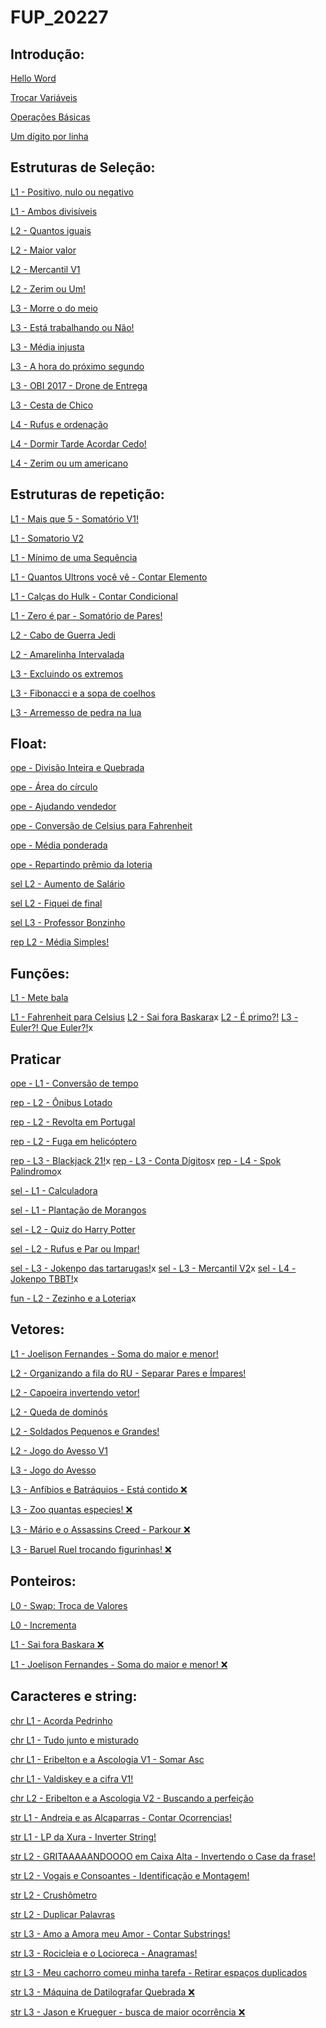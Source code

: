 # FUP_20227
## Introdução:
  [Hello Word](/hello.c) 
  
  [Trocar Variáveis](/trocavar.c) 
  
  [Operações Básicas](/operacoesbasicas.c)
  
  [Um dígito por linha](/digporlinha.md)
  
## Estruturas de Seleção:
  [L1 - Positivo, nulo ou negativo](/posnulonegativos.md)
  
  [L1 - Ambos divisíveis](/ambosdivisiveis.md)
  
  [L2 - Quantos iguais](/quantosnumiguais.md)
  
  [L2 - Maior valor](/maiorvalor.md)
  
  [L2 - Mercantil V1](/mercantil.md)
  
  [L2 - Zerim ou Um!](/zerimuumamer.md)
  
  [L3 - Morre o do meio](/meio.md)
  
  [L3 - Está trabalhando ou Não!](/trab.md)
  
  [L3 - Média injusta](/mediainj.md)
  
  [L3 - A hora do próximo segundo](/horadeacordar.md)
  
  [L3 - OBI 2017 - Drone de Entrega](/drone.md)
  
  [L3 - Cesta de Chico](/cestadefrutas.md)
  
  [L4 - Rufus e ordenação](/rufusord.md)
  
  [L4 - Dormir Tarde Acordar Cedo!](/hora.md)
  
  [L4 - Zerim ou um americano](/zerimuumamer.md)

## Estruturas de repetição:
  [L1 - Mais que 5 - Somatório V1!](/maisque5.md)
  
  [L1 - Somatorio V2](/somatorio.md)
  
  [L1 - Mínimo de uma Sequência](/menordaseq.md)
  
  [L1 - Quantos Ultrons você vê - Contar Elemento](/ultron.md)
  
  [L1 - Calças do Hulk - Contar Condicional](/hulk.md)
  
  [L1 - Zero é par - Somatório de Pares!](/somadepares.md)
  
  [L2 - Cabo de Guerra Jedi](/cabodeguerrajedi.md)
  
  [L2 - Amarelinha Intervalada](/amarelinha.md)
  
  [L3 - Excluindo os extremos](/excluindoosextremos.md)
  
  [L3 - Fibonacci e a sopa de coelhos](/sopadecoelho.md)
  
  [L3 - Arremesso de pedra na lua](/arremessopralua.md)
  
## Float:
  [ope - Divisão Inteira e Quebrada](/divintqueb.md)
  
  [ope - Área do círculo](/areadocirculo.md)
  
  [ope - Ajudando vendedor](/ajudandovendedor.md)
  
  [ope - Conversão de Celsius para Fahrenheit](/convcelsiusfahr.md)
  
  [ope - Média ponderada](/médiapond.md)
  
  [ope - Repartindo prêmio da loteria](/repartindopremio.md)
  
  [sel L2 - Aumento de Salário](/aumentodesalario.md)
  
  [sel L2 - Fiquei de final](/final.md)
  
  [sel L3 - Professor Bonzinho](/profbom.md)
  
  [rep L2 - Média Simples!](/mediasimples.md)
  
## Funções:
  [L1 - Mete bala](/metebala.md)
  
  [L1 - Fahrenheit para Celsius](/ceifar.md)
  [L2 - Sai fora Baskara](/)x
  [L2 - É primo?!](/primo.md)
  [L3 - Euler?! Que Euler?!](/)x
 
  ## Praticar
  [ope - L1 - Conversão de tempo](/convdetempo.md)
  
  
  [rep - L2 - Ônibus Lotado](/onibuslotado.md)
  
  [rep - L2 - Revolta em Portugal](/revoltaemportugual.md)
  
  [rep - L2 - Fuga em helicóptero](/fugadehel.md)
  
  [rep - L3 - Blackjack 21!](/)x
  [rep - L3 - Conta Dígitos](/)x
  [rep - L4 - Spok Palindromo](/)x


  [sel - L1 - Calculadora](/)
  
  [sel - L1 - Plantação de Morangos](/plantamorango.md)
  
  [sel - L2 - Quiz do Harry Potter](/quiz.md)
  
  [sel - L2 - Rufus e Par ou Impar!](/rufuspareimpar.md)
  
  [sel - L3 - Jokenpo das tartarugas!](/)x
  [sel - L3 - Mercantil V2](/)x
  [sel - L4 - Jokenpo TBBT!](/)x

  [fun - L2 - Zezinho e a Loteria](/)x
  
## Vetores:
[L1 - Joelison Fernandes - Soma do maior e menor!](/soammm.c)

[L2 - Organizando a fila do RU - Separar Pares e Ímpares!](/filas.c)

[L2 - Capoeira invertendo vetor!](/invetor.md)

[L2 - Queda de dominós](/domino.md)

[L2 - Soldados Pequenos e Grandes!](/soldados.md)

[L2 - Jogo do Avesso V1](/jogoavesso.md)

[L3 - Jogo do Avesso](/jogo2.md)

[L3 - Anfíbios e Batráquios - Está contido :x:](/conj2.md)

[L3 - Zoo quantas especies! :x:](/zoo.md)

[L3 - Mário e o Assassins Creed - Parkour :x:](/mario.md)

[L3 - Baruel Ruel trocando figurinhas! :x:](/ruel.md)

## Ponteiros:
[L0 - Swap: Troca de Valores](/swap.md)

[L0 - Incrementa](/inc.md)

[L1 - Sai fora Baskara :x:](/baskara.md)

[L1 - Joelison Fernandes - Soma do maior e menor! :x:](/somadosmm.md)
 
## Caracteres e string:
[chr L1 - Acorda Pedrinho](/acorda.c)

[chr L1 - Tudo junto e misturado](/junto.c)

[chr L1 - Eribelton e a Ascologia V1 - Somar Asc](/ascologia.c)

[chr L1 - Valdiskey e a cifra V1!](/cifra.c)

[chr L2 - Eribelton e a Ascologia V2 - Buscando a perfeição](/perfeito.c)

[str L1 - Andreia e as Alcaparras - Contar Ocorrencias!](/contar.c)

[str L1 - LP da Xura - Inverter String!](/inverte.c)

[str L2 - GRITAAAAANDOOOO em Caixa Alta - Invertendo o Case da frase!](/grite.c)

[str L2 - Vogais e Consoantes - Identificação e Montagem!](/vogcon.c)

[str L2 - Crushômetro](/crushnometro.c)

[str L2 - Duplicar Palavras](/duplicarpal.c)

[str L3 - Amo a Amora meu Amor - Contar Substrings!](/contstring.c)

[str L3 - Rocicleia e o Locioreca - Anagramas!](/anagrama.md)

[str L3 - Meu cachorro comeu minha tarefa - Retirar espaços duplicados](/ret.md)

[str L3 - Máquina de Datilografar Quebrada :x:](/queb.md)

[str L3 - Jason e Krueguer - busca de maior ocorrência :x:](/ocor.md)

